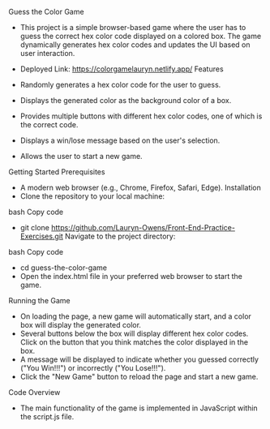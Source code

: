 Guess the Color Game
- This project is a simple browser-based game where the user has to guess the correct hex color code displayed on a colored box. The game dynamically generates hex color codes and updates the UI based on user interaction.

- Deployed Link: https://colorgamelauryn.netlify.app/
Features
- Randomly generates a hex color code for the user to guess.
- Displays the generated color as the background color of a box.
- Provides multiple buttons with different hex color codes, one of which is the correct code.
- Displays a win/lose message based on the user's selection.
- Allows the user to start a new game.

Getting Started
Prerequisites
- A modern web browser (e.g., Chrome, Firefox, Safari, Edge).
Installation
- Clone the repository to your local machine:

bash
Copy code
- git clone https://github.com/Lauryn-Owens/Front-End-Practice-Exercises.git
Navigate to the project directory:

bash
Copy code
- cd guess-the-color-game
- Open the index.html file in your preferred web browser to start the game.

Running the Game
- On loading the page, a new game will automatically start, and a color box will display the generated color.
- Several buttons below the box will display different hex color codes. Click on the button that you think matches the color displayed in the box.
- A message will be displayed to indicate whether you guessed correctly ("You Win!!!") or incorrectly ("You Lose!!!").
- Click the "New Game" button to reload the page and start a new game.

Code Overview
- The main functionality of the game is implemented in JavaScript within the script.js file.
